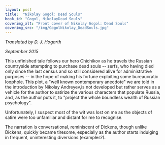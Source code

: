 ```yaml
---
layout: post
title:  "Nikolay Gogol: Dead Souls"
book_id: "Gogol, NikolayDead Souls"
coverimg_alt: "Front cover of Nikolay Gogol: Dead Souls"
coverimg_src: "/img/GogolNikolay_DeadSouls.jpg"
---
```


_Translated by D. J. Hogarth_

_September 2015_

This unfinished tale follows our hero Chichikov as he travels the
Russian countryside attempting to purchase dead souls -- serfs, who
having died only since the last census and so still considered alive
for administrative purposes -- in the hope of making his fortune
exploiting some bureaucratic loophole. This plot, a "well known
contemporary anecdote" we are told in the introduction by Nikolay
Andreyev,is not developed but rather serves as a vehicle for the
author to satirize the various characters that populate Russia, and,
as the author puts it, to "project the whole boundless wealth of
Russian psychology".

Unfortunately, I suspect most of the wit was lost on me as the
objects of satire were too unfamiliar and distant for me to recognise.

The narration is conversational, reminiscent of Dickens, though unlike
Dickens, quickly became tiresome, especially as the author starts
indulging in frequent, uninteresting diversions (examples?).
